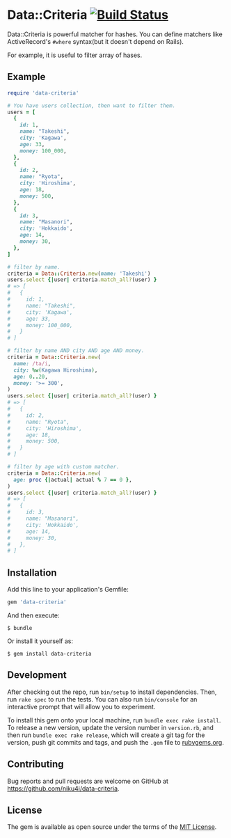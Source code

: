 # Data::Criteria [![Build Status](https://travis-ci.org/niku4i/data-criteria.svg?branch=master)](https://travis-ci.org/niku4i/data-criteria)

Data::Criteria is powerful matcher for hashes. You can define matchers like ActiveRecord's `#where` syntax(but it doesn't depend on Rails).

For example, it is useful to filter array of hases.

## Example

```ruby
require 'data-criteria'

# You have users collection, then want to filter them.
users = [
  {
    id: 1,
    name: "Takeshi",
    city: 'Kagawa',
    age: 33,
    money: 100_000,
  },
  {
    id: 2,
    name: "Ryota",
    city: 'Hiroshima',
    age: 18,
    money: 500,
  },
  {
    id: 3,
    name: "Masanori",
    city: 'Hokkaido',
    age: 14,
    money: 30,
  },
]

# filter by name.
criteria = Data::Criteria.new(name: 'Takeshi')
users.select {|user| criteria.match_all?(user) }
# => [
#   {
#     id: 1,
#     name: "Takeshi",
#     city: 'Kagawa',
#     age: 33,
#     money: 100_000,
#   }
# ]

# filter by name AND city AND age AND money.
criteria = Data::Criteria.new(
  name: /ta/i,
  city: %w(Kagawa Hiroshima),
  age: 0..20,
  money: '>= 300',
)
users.select {|user| criteria.match_all?(user) }
# => [
#   {
#     id: 2,
#     name: "Ryota",
#     city: 'Hiroshima',
#     age: 18,
#     money: 500,
#   }
# ]

# filter by age with custom matcher.
criteria = Data::Criteria.new(
  age: proc {|actual| actual % 7 == 0 },
)
users.select {|user| criteria.match_all?(user) }
# => [
#   {
#     id: 3,
#     name: "Masanori",
#     city: 'Hokkaido',
#     age: 14,
#     money: 30,
#   },
# ]
```

## Installation

Add this line to your application's Gemfile:

```ruby
gem 'data-criteria'
```

And then execute:

    $ bundle

Or install it yourself as:

    $ gem install data-criteria


## Development

After checking out the repo, run `bin/setup` to install dependencies. Then, run `rake spec` to run the tests. You can also run `bin/console` for an interactive prompt that will allow you to experiment.

To install this gem onto your local machine, run `bundle exec rake install`. To release a new version, update the version number in `version.rb`, and then run `bundle exec rake release`, which will create a git tag for the version, push git commits and tags, and push the `.gem` file to [rubygems.org](https://rubygems.org).

## Contributing

Bug reports and pull requests are welcome on GitHub at https://github.com/niku4i/data-criteria.


## License

The gem is available as open source under the terms of the [MIT License](http://opensource.org/licenses/MIT).

